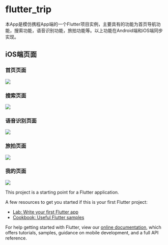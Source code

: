 # flutter_trip

本App是模仿携程App端的一个Flutter项目实例，主要具有的功能为首页导航功能，搜索功能，语音识别功能，旅拍功能等。以上功能在Android端和iOS端同步实现。

## iOS端页面

### 首页页面
<image src = "https://github.com/SunLongbri/flutter_trip/blob/master/iOS_pages/ios_home.jpeg">
  
### 搜索页面
<image src = "https://github.com/SunLongbri/flutter_trip/blob/master/iOS_pages/ios_search.jpeg.jpeg">
  
### 语音识别页面
<image src = "https://github.com/SunLongbri/flutter_trip/blob/master/iOS_pages/ios_speak.jpeg">
  
### 旅拍页面
<image src = "https://github.com/SunLongbri/flutter_trip/blob/master/iOS_pages/ios_camer.jpeg">
  
### 我的页面
<image src = "https://github.com/SunLongbri/flutter_trip/blob/master/iOS_pages/ios_me.jpeg">
  


This project is a starting point for a Flutter application.

A few resources to get you started if this is your first Flutter project:

- [Lab: Write your first Flutter app](https://flutter.dev/docs/get-started/codelab)
- [Cookbook: Useful Flutter samples](https://flutter.dev/docs/cookbook)

For help getting started with Flutter, view our 
[online documentation](https://flutter.dev/docs), which offers tutorials, 
samples, guidance on mobile development, and a full API reference.
